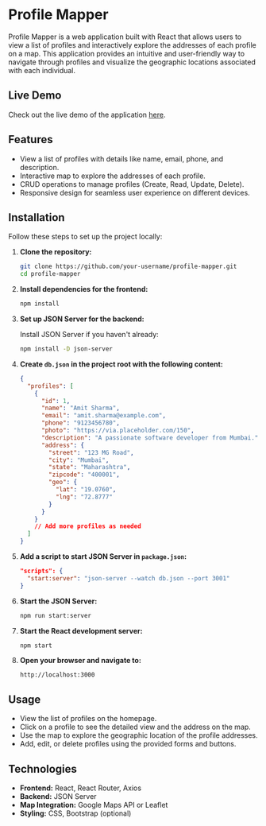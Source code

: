 # Profile Mapper

Profile Mapper is a web application built with React that allows users to view a list of profiles and interactively explore the addresses of each profile on a map. This application provides an intuitive and user-friendly way to navigate through profiles and visualize the geographic locations associated with each individual.

## Live Demo

Check out the live demo of the application [here](https://profile-mapper-five.vercel.app/).


## Features

- View a list of profiles with details like name, email, phone, and description.
- Interactive map to explore the addresses of each profile.
- CRUD operations to manage profiles (Create, Read, Update, Delete).
- Responsive design for seamless user experience on different devices.

## Installation

Follow these steps to set up the project locally:

1. **Clone the repository:**

    ```bash
    git clone https://github.com/your-username/profile-mapper.git
    cd profile-mapper
    ```

2. **Install dependencies for the frontend:**

    ```bash
    npm install
    ```

3. **Set up JSON Server for the backend:**

    Install JSON Server if you haven't already:

    ```bash
    npm install -D json-server
    ```

4. **Create `db.json` in the project root with the following content:**

    ```json
    {
      "profiles": [
        {
          "id": 1,
          "name": "Amit Sharma",
          "email": "amit.sharma@example.com",
          "phone": "9123456780",
          "photo": "https://via.placeholder.com/150",
          "description": "A passionate software developer from Mumbai.",
          "address": {
            "street": "123 MG Road",
            "city": "Mumbai",
            "state": "Maharashtra",
            "zipcode": "400001",
            "geo": {
              "lat": "19.0760",
              "lng": "72.8777"
            }
          }
        }
        // Add more profiles as needed
      ]
    }
    ```

5. **Add a script to start JSON Server in `package.json`:**

    ```json
    "scripts": {
      "start:server": "json-server --watch db.json --port 3001"
    }
    ```

6. **Start the JSON Server:**

    ```bash
    npm run start:server
    ```

7. **Start the React development server:**

    ```bash
    npm start
    ```

8. **Open your browser and navigate to:**

    ```plaintext
    http://localhost:3000
    ```

## Usage

- View the list of profiles on the homepage.
- Click on a profile to see the detailed view and the address on the map.
- Use the map to explore the geographic location of the profile addresses.
- Add, edit, or delete profiles using the provided forms and buttons.

## Technologies

- **Frontend:** React, React Router, Axios
- **Backend:** JSON Server
- **Map Integration:** Google Maps API or Leaflet
- **Styling:** CSS, Bootstrap (optional)



